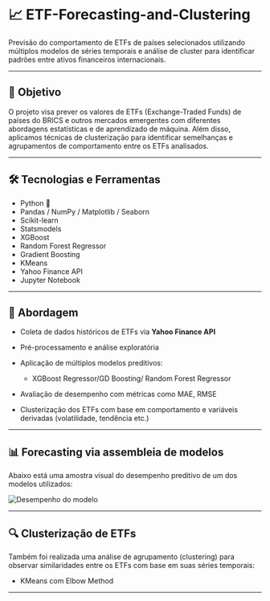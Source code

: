 # 📈 ETF-Forecasting-and-Clustering

Previsão do comportamento de ETFs de países selecionados utilizando múltiplos modelos de séries temporais e análise de cluster para identificar padrões entre ativos financeiros internacionais.

---

## 🎯 Objetivo

O projeto visa prever os valores de ETFs (Exchange-Traded Funds) de países do BRICS e outros mercados emergentes com diferentes abordagens estatísticas e de aprendizado de máquina. Além disso, aplicamos técnicas de clusterização para identificar semelhanças e agrupamentos de comportamento entre os ETFs analisados.

---

## 🛠️ Tecnologias e Ferramentas

- Python 🐍
- Pandas / NumPy / Matplotlib / Seaborn
- Scikit-learn
- Statsmodels
- XGBoost 
- Random Forest Regressor
- Gradient Boosting 
- KMeans 
- Yahoo Finance API
- Jupyter Notebook

---

## 🔎 Abordagem

- Coleta de dados históricos de ETFs via **Yahoo Finance API**
- Pré-processamento e análise exploratória
- Aplicação de múltiplos modelos preditivos:

  - XGBoost Regressor/GD Boosting/ Random Forest Regressor 
- Avaliação de desempenho com métricas como MAE, RMSE
- Clusterização dos ETFs com base em comportamento e variáveis derivadas (volatilidade, tendência etc.)

---

## 📊 Forecasting via assembleia de modelos

Abaixo está uma amostra visual do desempenho preditivo de um dos modelos utilizados:

![Desempenho do modelo]("")



---

## 🔍 Clusterização de ETFs

Também foi realizada uma análise de agrupamento (clustering) para observar similaridades entre os ETFs com base em suas séries temporais:

- KMeans com Elbow Method

---


